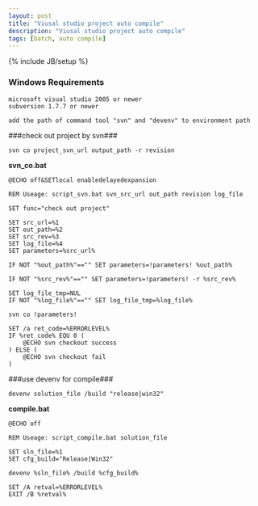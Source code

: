 ```yaml
---
layout: post
title: "Viusal studio project auto compile"
description: "Viusal studio project auto compile"
tags: [batch, auto compile]
---
```

{% include JB/setup %}


### Windows Requirements ###
	microsoft visual studio 2005 or newer
	subversion 1.7.7 or newer

	add the path of command tool "svn" and "devenv" to environment path

###check out project by svn###  

`svn co project_svn_url output_path -r revision`  

__svn_co.bat__  

	@ECHO off&SETlocal enabledelayedexpansion 

	REM Useage: script_svn.bat svn_src_url out_path revision log_file

	SET func="check out project"

	SET src_url=%1
	SET out_path=%2
	SET src_rev=%3
	SET log_file=%4
	SET parameters=%src_url%

	IF NOT "%out_path%"=="" SET parameters=!parameters! %out_path%

	IF NOT "%src_rev%"=="" SET parameters=!parameters! -r %src_rev%

	SET log_file_tmp=NUL
	IF NOT "%log_file%"=="" SET log_file_tmp=%log_file%

	svn co !parameters!

	SET /a ret_code=%ERRORLEVEL%
	IF %ret_code% EQU 0 (
		@ECHO svn checkout success
	) ELSE (
		@ECHO svn checkout fail
	)


###use devenv for compile###  

`devenv solution_file /build "release|win32"`  

__compile.bat__  

	@ECHO off

	REM Useage: script_compile.bat solution_file

	SET sln_file=%1
	SET cfg_build="Release|Win32"

	devenv %sln_file% /build %cfg_build%

	SET /A retval=%ERRORLEVEL%
	EXIT /B %retval%

